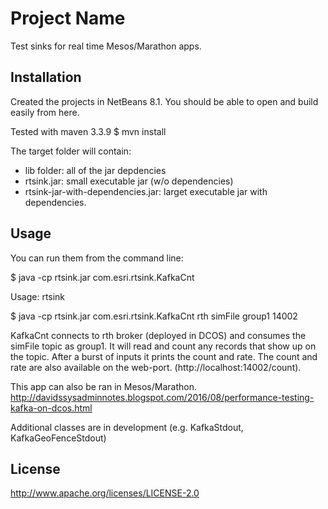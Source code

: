 # Project Name

Test sinks for real time Mesos/Marathon apps.

## Installation

Created the projects in NetBeans 8.1.  You should be able to open and build easily from here.

Tested with maven 3.3.9
$ mvn install 

The target folder will contain:
- lib folder: all of the jar depdencies
- rtsink.jar: small executable jar (w/o dependencies)
- rtsink-jar-with-dependencies.jar: larget executable jar with dependencies.

## Usage

You can run them from the command line:

$ java -cp rtsink.jar com.esri.rtsink.KafkaCnt

Usage: rtsink <broker-list-or-hub-name> <topic> <group-id> <web-port>

$ java -cp rtsink.jar com.esri.rtsink.KafkaCnt rth simFile group1 14002

KafkaCnt connects to rth broker (deployed in DCOS) and consumes the simFile topic as group1.  It will read and count any records that show up on the topic. After a burst of inputs it prints the count and rate.  The count and rate are also available on the web-port. (http://localhost:14002/count).

This app can also be ran in Mesos/Marathon.  http://davidssysadminnotes.blogspot.com/2016/08/performance-testing-kafka-on-dcos.html 

Additional classes are in development (e.g. KafkaStdout, KafkaGeoFenceStdout)

## License

http://www.apache.org/licenses/LICENSE-2.0 
